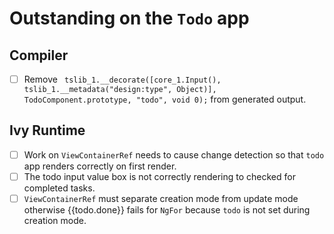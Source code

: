 # Outstanding on the `Todo` app

## Compiler
- [ ] Remove ` tslib_1.__decorate([core_1.Input(), tslib_1.__metadata("design:type", Object)], TodoComponent.prototype, "todo", void 0);` from generated output.

## Ivy Runtime
- [ ] Work on `ViewContainerRef` needs to cause change detection so that `todo` app renders correctly on first render.
- [ ] The todo input value box is not correctly rendering to checked for completed tasks.
- [ ] `ViewContainerRef` must separate creation mode from update mode otherwise {{todo.done}} fails for `NgFor` because `todo` is not set during creation mode.